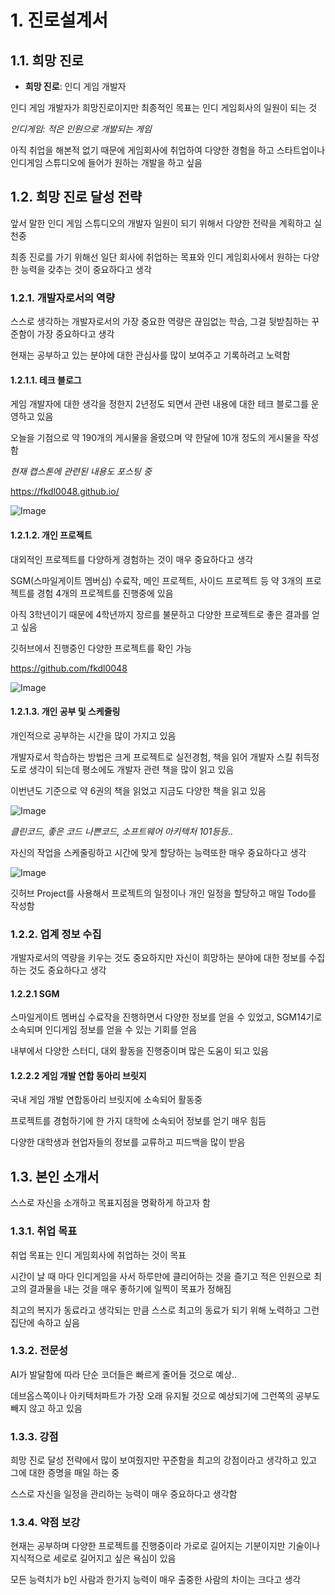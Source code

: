 # 1. 진로설계서

## 1.1. 희망 진로

- **희망 진로**: 인디 게임 개발자

인디 게임 개발자가 희망진로이지만 최종적인 목표는 인디 게임회사의 일원이 되는 것

*인디게임: 적은 인원으로 개발되는 게임*  

아직 취업을 해본적 없기 때문에 게임회사에 취업하여 다양한 경험을 하고 스타트업이나 인디게임 스튜디오에 들어가 원하는 개발을 하고 싶음

## 1.2. 희망 진로 달성 전략

앞서 말한 인디 게임 스튜디오의 개발자 일원이 되기 위해서 다양한 전략을 계획하고 실천중

최종 진로를 가기 위해선 일단 회사에 취업하는 목표와 인디 게임회사에서 원하는 다양한 능력을 갖추는 것이 중요하다고 생각

### 1.2.1. 개발자로서의 역량

스스로 생각하는 개발자로서의 가장 중요한 역량은 끊임없는 학습, 그걸 뒷받침하는 꾸준함이 가장 중요하다고 생각

현재는 공부하고 있는 분야에 대한 관심사를 많이 보여주고 기록하려고 노력함

#### 1.2.1.1. 테크 블로그

게임 개발자에 대한 생각을 정한지 2년정도 되면서 관련 내용에 대한 테크 블로그를 운영하고 있음

오늘을 기점으로 약 190개의 게시물을 올렸으며 약 한달에 10개 정도의 게시물을 작성함

*현재 캡스톤에 관련된 내용도 포스팅 중*

https://fkdl0048.github.io/

![Image](https://github.com/fkdl0048/23_1_Capstone/assets/84510455/942a6eb7-4e2b-40fb-8dd9-5e9d9fb4f5d1)

#### 1.2.1.2. 개인 프로젝트

대외적인 프로젝트를 다양하게 경험하는 것이 매우 중요하다고 생각

SGM(스마일게이트 멤버심) 수료작, 메인 프로젝트, 사이드 프로젝트 등 약 3개의 프로젝트를 경험 4개의 프로젝트를 진행중에 있음

아직 3학년이기 때문에 4학년까지 장르를 불문하고 다양한 프로젝트로 좋은 결과를 얻고 싶음

깃허브에서 진행중인 다양한 프로젝트를 확인 가능

https://github.com/fkdl0048

![Image](https://github.com/fkdl0048/23_1_Capstone/assets/84510455/40c069c5-b6a5-4b94-a586-77a64f57435f)

#### 1.2.1.3. 개인 공부 및 스케줄링

개인적으로 공부하는 시간을 많이 가지고 있음

개발자로서 학습하는 방법은 크게 프로젝트로 실전경험, 책을 읽어 개발자 스킬 취득정도로 생각이 되는데 평소에도 개발자 관련 책을 많이 읽고 있음

이번년도 기준으로 약 6권의 책을 읽었고 지금도 다양한 책을 읽고 있음

![Image](https://github.com/fkdl0048/23_1_Capstone/assets/84510455/dea64aab-de52-48c5-90d2-c960a9de3b14)


*클린코드, 좋은 코드 나쁜코드, 소프트웨어 아키텍처 101등등..*

자신의 작업을 스케줄링하고 시간에 맞게 할당하는 능력또한 매우 중요하다고 생각

![Image](https://github.com/fkdl0048/23_1_Capstone/assets/84510455/559b8ea1-2111-4051-8513-6e0e1e7c4078)

깃허브 Project를 사용해서 프로젝트의 일정이나 개인 일정을 할당하고 매일 Todo를 작성함

### 1.2.2. 업계 정보 수집

개발자로서의 역량을 키우는 것도 중요하지만 자신이 희망하는 분야에 대한 정보를 수집하는 것도 중요하다고 생각

#### 1.2.2.1 SGM

스마일게이트 멤버십 수료작을 진행하면서 다양한 정보를 얻을 수 있었고, SGM14기로 소속되며 인디게임 정보를 얻을 수 있는 기회를 얻음

내부에서 다양한 스터디, 대외 활동을 진행중이며 많은 도움이 되고 있음

#### 1.2.2.2 게임 개발 연합 동아리 브릿지

국내 게임 개발 연합동아리 브릿지에 소속되어 활동중

프로젝트를 경험하기에 한 가지 대학에 소속되어 정보를 얻기 매우 힘듬

다양한 대학생과 현업자들의 정보를 교류하고 피드백을 많이 받음

## 1.3. 본인 소개서

스스로 자신을 소개하고 목표지점을 명확하게 하고자 함

### 1.3.1. 취업 목표

취업 목표는 인디 게임회사에 취업하는 것이 목표

시간이 날 때 마다 인디게임을 사서 하루만에 클리어하는 것을 즐기고 적은 인원으로 최고의 결과물을 내는 것을 매우 좋하기에 일찍이 목표가 정해짐

최고의 복지가 동료라고 생각되는 만큼 스스로 최고의 동료가 되기 위해 노력하고 그런 집단에 속하고 싶음

### 1.3.2. 전문성

AI가 발달함에 따라 단순 코더들은 빠르게 줄어들 것으로 예상..  

데브옵스쪽이나 아키텍처파트가 가장 오래 유지될 것으로 예상되기에 그런쪽의 공부도 빼지 않고 하고 있음

### 1.3.3. 강점

희망 진로 달성 전략에서 많이 보여줬지만 꾸준함을 최고의 강점이라고 생각하고 있고 그에 대한 증명을 매일 하는 중

스스로 자신을 일정을 관리하는 능력이 매우 중요하다고 생각함

### 1.3.4. 약점 보강

현재는 공부하며 다양한 프로젝트를 진행중이라 가로로 길어지는 기분이지만 기술이나 지식적으로 세로로 길어지고 싶은 욕심이 있음

모든 능력치가 b인 사람과 한가지 능력이 매우 출중한 사람의 차이는 크다고 생각



